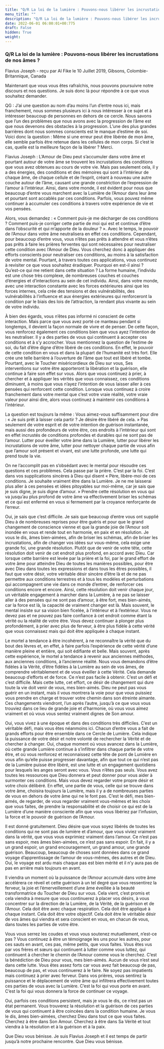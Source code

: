 ```yaml
---
title: "Q/R La loi de la lumière : Pouvons-nous libérer les incrustations de nos âmes ?"
menu_title: ""
description: "Q/R La loi de la lumière : Pouvons-nous libérer les incrustations de nos âmes ?"
date: 2022-06-01 06:00:01+00:775
draft: False
hidden: True
weight:
---
```

### Q/R La loi de la lumière : Pouvons-nous libérer les incrustations de nos âmes ?

Flavius Joseph - reçu par Al Fike le 10 Juillet 2019, Gibsons, Colombie-Britannique, Canada

Maintenant que vous vous êtes rafraîchis, nous pouvons poursuivre notre discours et nos questions. Je suis donc là pour répondre à ce que vous souhaitez demander.

QG : J’ai une question au nom d’au moins l’un d’entre nous ici, mais franchement, nous sommes plusieurs ici à nous intéresser à ce sujet et à intéresser beaucoup de personnes en dehors de ce cercle. Nous savons que l’un des problèmes que nous avons avec la progression de l’âme est que nous devenons des obstacles à la progression. L’une des plus grandes barrières dont nous sommes conscients est le manque d’estime de soi. Voici donc la question : Même si une erreur peut être libérée de mon âme, elle semble parfois être retenue dans les cellules de mon corps. Si c’est le cas, quelle est la meilleure façon de la libérer ? Merci.

Flavius Joseph : L’Amour de Dieu peut s’accumuler dans votre âme et pourtant autour de votre âme se trouvent les incrustations des conditions que vous avez obtenues au cours de votre vie. Mais pas seulement cela, il y a des énergies, des conditions et des mémoires qui sont à l’intérieur de chaque âme, de chaque cellule et de l’esprit, créant à nouveau une autre couche autour de l’âme, causant une grande constriction de l’expression de l’amour à l’intérieur. Ainsi, dans votre monde, il est évident pour nous que beaucoup d’entre vous marchent avec la Lumière de l’Amour dans leur âme et pourtant sont accablés par ces conditions. Parfois, vous pouvez même continuer à accumuler ces conditions à travers votre expérience de vie et vos pensées.

Alors, vous demandez : « Comment puis-je me décharger de ces conditions ? Comment puis-je corriger cette partie de moi qui est et continue d’être dans l’obscurité et qui m’apporte de la douleur ? ». Avec le temps, le pouvoir de l’Amour dans votre âme neutralisera en effet ces conditions. Cependant, pour beaucoup d’entre vous, vous n’êtes pas prêts à attendre et vous n’êtes pas prêts à faire les prières ferventes qui sont nécessaires pour neutraliser cette condition avec l’Amour de Dieu. Vous cherchez donc à appliquer des efforts conscients pour neutraliser ces conditions, au moins à la satisfaction de votre mental. Pourtant, à travers toutes ces applications, vous continuez à revisiter ce que vous souhaitez éradiquer. Pourquoi en est-il ainsi ? Qu’est-ce qui me retient dans cette situation ? La forme humaine, l’individu est une chose très complexe, de nombreuses couches et couches d’énergies et d’interactions au sein de cet individu. Ainsi, dans votre monde, avec une interaction constante avec les forces extérieures ainsi que les forces internes, cela crée des tensions et des vulnérabilités, des vulnérabilités à l’influence et aux énergies extérieures qui renforceront la condition par le biais des lois de l’attraction, la rendant plus vivante au sein de votre individu.

À bien des égards, vous n’êtes pas informé ni conscient de cette interaction. Mais parce que vous avez porté ce manteau pendant si longtemps, il devient la façon normale de vivre et de penser. De cette façon, vous renforcez également ces conditions bien que vous ayez l’intention de les neutraliser. Il y a des parties de vous qui continuent à accepter ces conditions et à s’y accrocher. Vous mentionnez la question de l’estime de soi, du fait d’être digne d’être libéré de ces conditions. En effet, le pouvoir de cette condition en vous et dans la plupart de l’humanité est très fort. Elle crée une telle barrière à l’ouverture de l’âme que tout est libéré et tombe. Pourtant, avec le Toucher miséricordieux de Dieu sur vous, Ses interventions sur votre être apporteront la libération et la guérison, elle continue à faire son effet sur vous. Alors que vous continuez à prier, à chercher et à appliquer les vérités que vous connaissez, ces conditions diminuent, à moins que vous n’ayez l’intention de vous laisser aller à ces pensées qui renforcent cette condition. Lorsque vous continuez à croire franchement dans votre mental que c’est votre vraie réalité, votre vraie valeur pour ainsi dire, alors vous continuez à maintenir ces conditions à l’intérieur.

La question est toujours la même : Vous aimez-vous suffisamment pour dire : « Je suis prêt à laisser cela partir ? Je désire être libéré de cela. » Pas seulement de votre esprit et de votre intention de guérison instantanée, mais aussi des profondeurs de votre être, ces endroits à l’intérieur qui sont en effet incrustés de conditions profondes et durables qui ne sont pas de l’amour. Lutter pour éveiller votre âme dans la Lumière, lutter pour libérer les incrustations de votre âme, lutter pour nettoyer chaque partie de vous afin que l’amour soit présent et vivant, est une lutte profonde, une lutte qui prend toute la vie.

On ne l’accomplit pas en s’obsédant avec le mental pour résoudre ces questions et ces problèmes. Cela passe par la prière. C’est par la foi. C’est dans vos supplications sincères à Dieu qui disent « Père, libère-moi de ces conditions. Je souhaite vraiment être dans la Lumière. Je ne me laisserai plus aller à ces pensées et idées pitoyables sur moi-même, car je sais que je suis digne, je suis digne d’amour. » Prendre cette résolution en vous qui va jusqu’au plus profond de votre âme va effectivement briser les schémas et ce qui est enfermé en vous si fermement par la croyance renforçante de l’erreur.

Oui, je sais que c’est difficile. Je sais que beaucoup d’entre vous ont supplié Dieu à de nombreuses reprises pour être guéris et pour que le grand changement de conscience vienne et que la grande joie de l’Amour soit inondée en vous et rende tout en harmonie, en paix et en résolution. Je vous le dis, âmes bien-aimées, afin de briser les schémas, afin de briser les incrustations, afin de changer vos idées sur vous-même, cela exige une grande foi, une grande résolution. Plutôt que de venir de votre tête, cette résolution doit venir de cet endroit plus profond, en accord avec Dieu. Car lorsque cette barrière est levée par la prière et la foi, par le grand effort de votre âme pour atteindre Dieu de toutes les manières possibles, pour être avec Dieu dans toutes les expressions et dans tous les êtres possibles, il faut que votre désir, votre véritable désir sincère d’être là et de ne pas permettre aux conditions terrestres et à tous les modèles et perturbations qui accompagnent une vie dans ce monde d’entrer, de renforcer ces conditions encore et encore. Ainsi, cette résolution doit venir chaque jour, un véritable engagement à marcher dans la Lumière, à ne pas se laisser aller à des pensées qui ne sont pas d’amour, à être fort, mes bien-aimés, car la force est là, la capacité de vraiment changer est là. Mais souvent, le mental insiste sur sa vision bien ficelée, à l’intérieur et à l’extérieur. Vous ne devez pas et ne pouvez pas faire confiance à cet endroit comme étant la vérité ou la réalité de votre être. Vous devez continuer à plonger plus profondément, à prier avec plus de ferveur, à être plus fidèle à cette vérité que vous connaissez mais qui doit être appliquée à chaque instant.

Le mortel a tendance à être incohérent, à ne reconnaître la vérité que du bout des lèvres et, en effet, à faire parfois l’expérience de cette vérité d’une manière pleine et entière, qui soit édifiante et belle. Mais souvent, après cette expérience, le mortel a tendance à revenir aux anciennes méthodes, aux anciennes conditions, à l’ancienne réalité. Nous vous demandons d’être fidèles à la Vérité, d’être fidèles à la Lumière au sein de vos âmes, de comprendre véritablement et de vous éveiller à cette Vérité. Cela demande beaucoup d’efforts et de force. Ce n’est pas facile à obtenir. C’est un défi et c’est difficile. Mais cette lutte, cet effort, ce désir de changement qui dure toute la vie doit venir de vous, mes bien-aimés. Dieu ne peut pas vous guérir en un instant, mais il vous montrera la voie pour que vous puissiez vous prendre en charge et trouver votre chemin dans son étreinte aimante. Ces changements viendront, l’un après l’autre, jusqu’à ce que vous vous trouviez dans ce lieu de grande joie et d’harmonie, où vous vous aimez vraiment et où vous vous sentez vraiment dignes de Son amour.

Oui, vous vivez à une époque et dans des conditions très difficiles. C’est un véritable défi, mais vous êtes néanmoins ici. Chacun d’entre vous a fait de grands efforts pour être ensemble dans ce Cercle de Lumière. Cela indique la puissance de votre désir et notre volonté de rechercher la Vérité et de chercher à changer. Oui, chaque moment où vous avancez dans la Lumière, où cette grande Lumière continue à s’infiltrer dans chaque partie de votre être, et où vous renforcez et reconnaissez cette tête de pont de Lumière en vous afin qu’elle puisse progresser davantage, afin que tout ce qui n’est pas de la Lumière puisse être libéré, est une lutte et un engagement quotidiens pour lesquels les anges seront avec vous. Vous n’êtes pas seuls. Vous avez toutes les ressources que Dieu donnera et peut donner pour vous aider à surmonter ces conditions. Mais vous devez regarder votre propre désir et votre choix délibéré. En effet, une partie de vous, celle qui se trouve dans votre âme, choisira toujours la Lumière, mais il y a de nombreuses parties de vous en dehors de votre âme qui ne le font pas. C’est le défi, mes bien-aimés, de regarder, de vous regarder vraiment vous-mêmes et les choix que vous faites, de prendre la responsabilité et de choisir ce qui est de la Lumière d’une manière consciente afin que vous vous libériez par l’infusion, la force et le pouvoir de guérison de l’Amour.

Il est donné gratuitement. Dieu désire que vous soyez libérés de toutes les conditions qui ne sont pas de lumière et d’amour, que vous viviez vraiment dans la vérité, que vous vous exprimiez vraiment dans l’amour. Ce n’est pas sans espoir, mes âmes bien-aimées, ce n’est pas sans espoir. En fait, il y a un grand espoir, un grand encouragement, un grand amour, une grande guérison. Beaucoup, beaucoup de choses sont données dans ce grand voyage d’apprentissage de l’amour de vous-mêmes, des autres et de Dieu. Oui, le voyage est ardu mais chaque pas est bien mérité et il n’y aura pas de pas en arrière mais toujours en avant.

Il viendra un moment où la puissance de l’Amour accumulé dans votre âme accélérera ce réveil et cette guérison à un tel degré que vous ressentirez la ferveur, la joie et l’émerveillement d’une âme éveillée à la beauté transformatrice du Toucher de Dieu sur vous. Cela vient, c’est promis et cela viendra à mesure que vous continuerez à placer vos désirs, à vous concentrer sur la direction de la Lumière, de la Vérité, de la guérison et de l’Amour. Cela doit être avec chaque respiration. Cela doit être appliqué à chaque instant. Cela doit être votre objectif. Cela doit être le véritable désir de vos âmes qui viendra et sera conscient en vous, en chacun de vous, dans toutes les parties de votre être.

Vous vous serrez les coudes et vous vous soutenez mutuellement, n’est-ce pas ? Vous continuez à être un témoignage les uns pour les autres, pour ces sauts en avant, ces pas, même petits, que vous faites. Vous êtes vus par vos frères et sœurs qui continuent à lutter comme vous luttez, qui continuent à chercher le chemin de l’Amour comme vous le cherchez. C’est la bénédiction de Dieu pour vous, mes bien-aimés. Aucun de vous n’est seul dans cette lutte. Vous êtes assez forts car vous avez fait beaucoup de pas, beaucoup de pas, et vous continuerez à le faire. Ne soyez pas impatients mais continuez à prier avec ferveur. Dans vos prières, vous sentirez la puissance et le déplacement de votre âme qui infiltrera effectivement toutes ces parties de vous avec la Lumière. C’est la foi qui vous porte en avant. C’est la foi qui vous donnera la force de continuer ce voyage.

Oui, parfois ces conditions persistent, mais je vous le dis, ce n’est pas un état permanent. Vous trouverez la résolution et la guérison de ces parties de vous qui continuent à être coincées dans la condition humaine. Je vous le dis, âmes bien-aimées, cherchez Dieu dans tout ce que vous faites. Cherchez à être dans Son Amour. Cherchez à être dans Sa Vérité et tout viendra à la résolution et à la guérison et à la paix.

Que Dieu vous bénisse. Je suis Flavius Joseph et il est temps de partir jusqu’à notre prochaine rencontre. Que Dieu vous bénisse.



